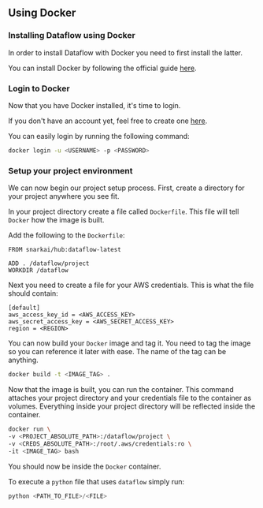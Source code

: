 ## Using Docker

### Installing Dataflow using Docker

In order to install Dataflow with Docker you need to first install the latter.

You can install Docker by following the official guide [here](https://docs.docker.com/get-docker/).

### Login to Docker

Now that you have Docker installed, it's time to login.

If you don't have an account yet, feel free to create one [here](https://hub.docker.com/signup).

You can easily login by running the following command:

```bash
docker login -u <USERNAME> -p <PASSWORD>
```

### Setup your project environment

We can now begin our project setup process. First, create a directory for your project anywhere you see fit.

In your project directory create a file called `Dockerfile`. This file will tell `Docker` how the image is built.

Add the following to the `Dockerfile`:

```docker
FROM snarkai/hub:dataflow-latest

ADD . /dataflow/project
WORKDIR /dataflow
```

Next you need to create a file for your AWS credentials. This is what the file should contain:

```
[default]
aws_access_key_id = <AWS_ACCESS_KEY>
aws_secret_access_key = <AWS_SECRET_ACCESS_KEY>
region = <REGION>
```

You can now build your `Docker` image and tag it. You need to tag the image so you can reference it later with ease. The name of the tag can be anything.

```bash
docker build -t <IMAGE_TAG> .
```

Now that the image is built, you can run the container. This command attaches your project directory and your credentials file to the container as volumes. Everything inside your project directory will be reflected inside the container.

```bash
docker run \
-v <PROJECT_ABSOLUTE_PATH>:/dataflow/project \
-v <CREDS_ABSOLUTE_PATH>:/root/.aws/credentials:ro \
-it <IMAGE_TAG> bash
```

You should now be inside the `Docker` container.

To execute a `python` file that uses `dataflow` simply run:

```python
python <PATH_TO_FILE>/<FILE>
```

